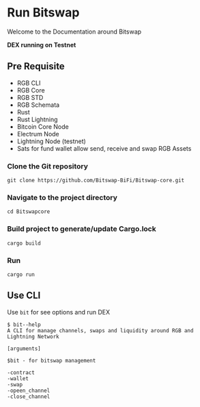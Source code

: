# Run Bitswap

Welcome to the Documentation around Bitswap

**DEX running on Testnet**

## Pre Requisite

- RGB CLI
- RGB Core
- RGB STD
- RGB Schemata
- Rust
- Rust Lightning
- Bitcoin Core Node
- Electrum Node
- Lightning Node (testnet)
- Sats for fund wallet allow send, receive and swap RGB Assets

### Clone the Git repository

```git
git clone https://github.com/Bitswap-BiFi/Bitswap-core.git
```

### Navigate to the project directory
```cd
cd Bitswapcore
```

### Build project to generate/update Cargo.lock
```cargo
cargo build
```

### Run

```cargo
cargo run
```

## Use CLI

Use ``bit`` for see options and run DEX
```cli
$ bit--help
A CLI for manage channels, swaps and liquidity around RGB and Lightning Network

[arguments]

$bit - for bitswap management

-contract
-wallet
-swap
-opeen_channel
-close_channel

```
